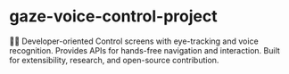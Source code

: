 # gaze-voice-control-project
🧑‍💻 Developer-oriented  Control screens with eye-tracking and voice recognition. Provides APIs for hands-free navigation and interaction. Built for extensibility, research, and open-source contribution.

